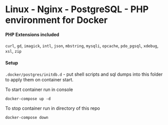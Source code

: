 # Linux - Nginx - PostgreSQL - PHP environment for Docker

#### PHP Extensions included
`curl`, `gd`, `imagick`, `intl`, `json`, `mbstring`, `mysqli`, `opcache`, `pdo_pgsql`, `xdebug`, `xsl`, `zip`

#### Setup

`.docker/postgres/initdb.d` - put shell scripts and sql dumps into this folder to apply them on container start.  

To start container run in console

```
docker-compose up -d
```

To stop container run in directory of this repo
```
docker-compose down
```
